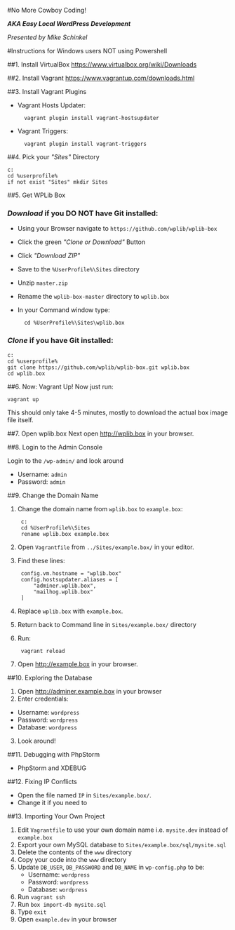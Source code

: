 #No More Cowboy Coding!

**_AKA Easy Local WordPress Development_**

_Presented by Mike Schinkel_

#Instructions for Windows users NOT using Powershell

##1. Install VirtualBox
	https://www.virtualbox.org/wiki/Downloads
	
##2. Install Vagrant
    https://www.vagrantup.com/downloads.html
    
##3. Install Vagrant Plugins
- Vagrant Hosts Updater:

        vagrant plugin install vagrant-hostsupdater

- Vagrant Triggers:

	    vagrant plugin install vagrant-triggers

##4. Pick your _"Sites"_ Directory

	c:
	cd %userprofile%
	if not exist "Sites" mkdir Sites

##5. Get WPLib Box
### _Download_ if you DO NOT have Git installed:

- Using your Browser navigate to `https://github.com/wplib/wplib-box`
- Click the green _"Clone or Download"_ Button
- Click _"Download ZIP"_
- Save to the `%UserProfile%\Sites` directory
- Unzip `master.zip`
- Rename the `wplib-box-master` directory to `wplib.box`
- In your Command window type: 

		cd %UserProfile%\Sites\wplib.box


### _Clone_ if you have Git installed:

	c:
	cd %userprofile%
    git clone https://github.com/wplib/wplib-box.git wplib.box
    cd wplib.box

##6. Now: Vagrant Up!
Now just run: 

	vagrant up

This should only take 4-5 minutes, mostly to download the actual box image file itself.

##7. Open wplib.box
Next open http://wplib.box in your browser.
	
##8. Login to the Admin Console

Login to the `/wp-admin/` and look around

- Username: `admin`
- Password: `admin`

##9. Change the Domain Name

1. Change the domain name from `wplib.box` to `example.box`:

		c:
		cd %UserProfile%\Sites
		rename wplib.box example.box

2. Open `Vagrantfile` from `../Sites/example.box/` in your editor.

3. Find these lines:

    	config.vm.hostname = "wplib.box"
	    config.hostsupdater.aliases = [
    	    "adminer.wplib.box",
        	"mailhog.wplib.box"
	    ] 

4. Replace `wplib.box` with `example.box`.
5. Return back to Command line in `Sites/example.box/` directory
6. Run:

   		vagrant reload
   		
7. Open http://example.box in your browser.

##10. Exploring the Database

1. Open http://adminer.example.box in your browser
2. Enter credentials:

- Username: `wordpress`
- Password: `wordpress`
- Database: `wordpress`

3. Look around!

##11. Debugging with PhpStorm

- PhpStorm and XDEBUG

##12. Fixing IP Conflicts

- Open the file named `IP` in `Sites/example.box/`.
- Change it if you need to

##13. Importing Your Own Project

1. Edit `Vagrantfile` to use your own domain name i.e. `mysite.dev` instead of `example.box`
1. Export your own MySQL database to `Sites/example.box/sql/mysite.sql`
2. Delete the contents of the `www` directory
3. Copy your code into the `www` directory
4. Update `DB_USER`, `DB_PASSWORD` and `DB_NAME` in `wp-config.php` to be:
	- Username: `wordpress`
	- Password: `wordpress`
	- Database: `wordpress`
5. Run `vagrant ssh`
6. Run `box import-db mysite.sql`	
7. Type `exit`
8. Open `example.dev` in your browser






